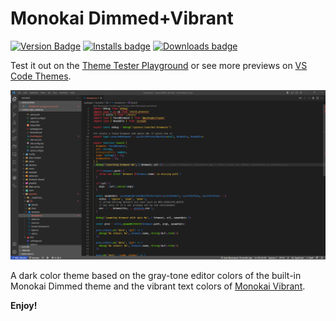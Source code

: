 # Monokai Dimmed+Vibrant

[![Version Badge](https://img.shields.io/visual-studio-marketplace/v/alexravenna.monokai-dimmed-vibrant)](https://marketplace.visualstudio.com/items?itemName=alexravenna.monokai-dimmed-vibrant)
[![Installs badge](https://img.shields.io/visual-studio-marketplace/i/alexravenna.monokai-dimmed-vibrant)](https://marketplace.visualstudio.com/items?itemName=alexravenna.monokai-dimmed-vibrant)
[![Downloads badge](https://img.shields.io/visual-studio-marketplace/d/alexravenna.monokai-dimmed-vibrant)](https://marketplace.visualstudio.com/items?itemName=alexravenna.monokai-dimmed-vibrant)

Test it out on the [Theme Tester Playground](https://vscode.dev/theme/alexravenna.monokai-dimmed-vibrant/) or see more previews on [VS Code Themes](https://vscodethemes.com/e/alexravenna.monokai-dimmed-vibrant/monokai-dimmedvibrant).

![Screenshot](screenshot.png)

A dark color theme based on the gray-tone editor colors of the built-in Monokai Dimmed theme and the vibrant text colors of [Monokai Vibrant](https://marketplace.visualstudio.com/items?itemName=s3gf4ult.monokai-vibrant).

**Enjoy!**

